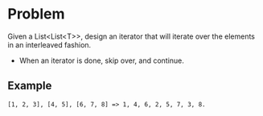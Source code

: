 # Problem
Given a List\<List\<T>>, design an iterator that will iterate over the elements in
an interleaved fashion.
 - When an iterator is done, skip over, and continue.

## Example
```
[1, 2, 3], [4, 5], [6, 7, 8] => 1, 4, 6, 2, 5, 7, 3, 8.
```